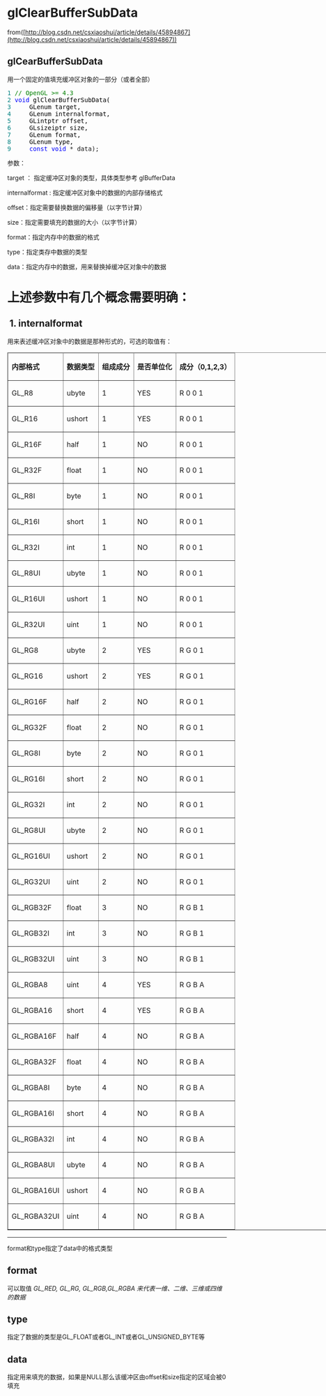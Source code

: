 ﻿# glClearBufferSubData

from([http://blog.csdn.net/csxiaoshui/article/details/45894867](http://blog.csdn.net/csxiaoshui/article/details/45894867))

## glCearBufferSubData

用一个固定的值填充缓冲区对象的一部分（或者全部）

<div class="cnblogs_code">
<pre><span style="color: #008080;">1</span> <span style="color: #008000;">//</span><span style="color: #008000;"> OpenGL &gt;= 4.3</span>
<span style="color: #008080;">2</span> <span style="color: #0000ff;">void</span><span style="color: #000000;"> glClearBufferSubData(  
</span><span style="color: #008080;">3</span> <span style="color: #000000;">    GLenum target,
</span><span style="color: #008080;">4</span> <span style="color: #000000;">    GLenum internalformat,
</span><span style="color: #008080;">5</span> <span style="color: #000000;">    GLintptr offset,
</span><span style="color: #008080;">6</span> <span style="color: #000000;">    GLsizeiptr size,
</span><span style="color: #008080;">7</span> <span style="color: #000000;">    GLenum format,
</span><span style="color: #008080;">8</span> <span style="color: #000000;">    GLenum type,
</span><span style="color: #008080;">9</span>     <span style="color: #0000ff;">const</span> <span style="color: #0000ff;">void</span> * data);</pre>
</div>

参数：&nbsp;

target ： 指定缓冲区对象的类型，具体类型参考&nbsp;glBufferData&nbsp;

internalformat : 指定缓冲区对象中的数据的内部存储格式&nbsp;

offset：指定需要替换数据的偏移量（以字节计算）&nbsp;

size：指定需要填充的数据的大小（以字节计算）&nbsp;

format：指定内存中的数据的格式&nbsp;

type：指定类存中数据的类型&nbsp;

data：指定内存中的数据，用来替换掉缓冲区对象中的数据

# 上述参数中有几个概念需要明确：

## &nbsp;1. internalformat

用来表述缓冲区对象中的数据是那种形式的，可选的取值有：

<table style="width: 875px;" border="1" cellspacing="0" cellpadding="0">
<thead>
<tr>
<td valign="top">

**内部格式**

   </td>
<td valign="top">

**数据类型**

   </td>
<td valign="top">

**组成成分**

   </td>
<td valign="top">

**是否单位化**

   </td>
<td valign="top">

**成分（****0,1,2,3****）**

   </td>

  </tr>

 </thead>
<tbody>
<tr>
<td valign="top">

GL_R8

  </td>
<td valign="top">

ubyte

  </td>
<td valign="top">

1

  </td>
<td valign="top">

YES

  </td>
<td valign="top">

R 0 0 1

  </td>

 </tr>
<tr>
<td valign="top">

GL_R16

  </td>
<td valign="top">

ushort

  </td>
<td valign="top">

1

  </td>
<td valign="top">

YES

  </td>
<td valign="top">

R 0 0 1

  </td>

 </tr>
<tr>
<td valign="top">

GL_R16F

  </td>
<td valign="top">

half

  </td>
<td valign="top">

1

  </td>
<td valign="top">

NO

  </td>
<td valign="top">

R 0 0 1

  </td>

 </tr>
<tr>
<td valign="top">

GL_R32F

  </td>
<td valign="top">

float

  </td>
<td valign="top">

1

  </td>
<td valign="top">

NO

  </td>
<td valign="top">

R 0 0 1

  </td>

 </tr>
<tr>
<td valign="top">

GL_R8I

  </td>
<td valign="top">

byte

  </td>
<td valign="top">

1

  </td>
<td valign="top">

NO

  </td>
<td valign="top">

R 0 0 1

  </td>

 </tr>
<tr>
<td valign="top">

GL_R16I

  </td>
<td valign="top">

short

  </td>
<td valign="top">

1

  </td>
<td valign="top">

NO

  </td>
<td valign="top">

R 0 0 1

  </td>

 </tr>
<tr>
<td valign="top">

GL_R32I

  </td>
<td valign="top">

int

  </td>
<td valign="top">

1

  </td>
<td valign="top">

NO

  </td>
<td valign="top">

R 0 0 1

  </td>

 </tr>
<tr>
<td valign="top">

GL_R8UI

  </td>
<td valign="top">

ubyte

  </td>
<td valign="top">

1

  </td>
<td valign="top">

NO

  </td>
<td valign="top">

R 0 0 1

  </td>

 </tr>
<tr>
<td valign="top">

GL_R16UI

  </td>
<td valign="top">

ushort

  </td>
<td valign="top">

1

  </td>
<td valign="top">

NO

  </td>
<td valign="top">

R 0 0 1

  </td>

 </tr>
<tr>
<td valign="top">

GL_R32UI

  </td>
<td valign="top">

uint

  </td>
<td valign="top">

1

  </td>
<td valign="top">

NO

  </td>
<td valign="top">

R 0 0 1

  </td>

 </tr>
<tr>
<td valign="top">

GL_RG8

  </td>
<td valign="top">

ubyte

  </td>
<td valign="top">

2

  </td>
<td valign="top">

YES

  </td>
<td valign="top">

R G 0 1

  </td>

 </tr>
<tr>
<td valign="top">

GL_RG16

  </td>
<td valign="top">

ushort

  </td>
<td valign="top">

2

  </td>
<td valign="top">

YES

  </td>
<td valign="top">

R G 0 1

  </td>

 </tr>
<tr>
<td valign="top">

GL_RG16F

  </td>
<td valign="top">

half

  </td>
<td valign="top">

2

  </td>
<td valign="top">

NO

  </td>
<td valign="top">

R G 0 1

  </td>

 </tr>
<tr>
<td valign="top">

GL_RG32F

  </td>
<td valign="top">

float

  </td>
<td valign="top">

2

  </td>
<td valign="top">

NO

  </td>
<td valign="top">

R G 0 1

  </td>

 </tr>
<tr>
<td valign="top">

GL_RG8I

  </td>
<td valign="top">

byte

  </td>
<td valign="top">

2

  </td>
<td valign="top">

NO

  </td>
<td valign="top">

R G 0 1

  </td>

 </tr>
<tr>
<td valign="top">

GL_RG16I

  </td>
<td valign="top">

short

  </td>
<td valign="top">

2

  </td>
<td valign="top">

NO

  </td>
<td valign="top">

R G 0 1

  </td>

 </tr>
<tr>
<td valign="top">

GL_RG32I

  </td>
<td valign="top">

int

  </td>
<td valign="top">

2

  </td>
<td valign="top">

NO

  </td>
<td valign="top">

R G 0 1

  </td>

 </tr>
<tr>
<td valign="top">

GL_RG8UI

  </td>
<td valign="top">

ubyte

  </td>
<td valign="top">

2

  </td>
<td valign="top">

NO

  </td>
<td valign="top">

R G 0 1

  </td>

 </tr>
<tr>
<td valign="top">

GL_RG16UI

  </td>
<td valign="top">

ushort

  </td>
<td valign="top">

2

  </td>
<td valign="top">

NO

  </td>
<td valign="top">

R G 0 1

  </td>

 </tr>
<tr>
<td valign="top">

GL_RG32UI

  </td>
<td valign="top">

uint

  </td>
<td valign="top">

2

  </td>
<td valign="top">

NO

  </td>
<td valign="top">

R G 0 1

  </td>

 </tr>
<tr>
<td valign="top">

GL_RGB32F

  </td>
<td valign="top">

float

  </td>
<td valign="top">

3

  </td>
<td valign="top">

NO

  </td>
<td valign="top">

R G B 1

  </td>

 </tr>
<tr>
<td valign="top">

GL_RGB32I

  </td>
<td valign="top">

int

  </td>
<td valign="top">

3

  </td>
<td valign="top">

NO

  </td>
<td valign="top">

R G B 1

  </td>

 </tr>
<tr>
<td valign="top">

GL_RGB32UI

  </td>
<td valign="top">

uint

  </td>
<td valign="top">

3

  </td>
<td valign="top">

NO

  </td>
<td valign="top">

R G B 1

  </td>

 </tr>
<tr>
<td valign="top">

GL_RGBA8

  </td>
<td valign="top">

uint

  </td>
<td valign="top">

4

  </td>
<td valign="top">

YES

  </td>
<td valign="top">

R G B A

  </td>

 </tr>
<tr>
<td valign="top">

GL_RGBA16

  </td>
<td valign="top">

short

  </td>
<td valign="top">

4

  </td>
<td valign="top">

YES

  </td>
<td valign="top">

R G B A

  </td>

 </tr>
<tr>
<td valign="top">

GL_RGBA16F

  </td>
<td valign="top">

half

  </td>
<td valign="top">

4

  </td>
<td valign="top">

NO

  </td>
<td valign="top">

R G B A

  </td>

 </tr>
<tr>
<td valign="top">

GL_RGBA32F

  </td>
<td valign="top">

float

  </td>
<td valign="top">

4

  </td>
<td valign="top">

NO

  </td>
<td valign="top">

R G B A

  </td>

 </tr>
<tr>
<td valign="top">

GL_RGBA8I

  </td>
<td valign="top">

byte

  </td>
<td valign="top">

4

  </td>
<td valign="top">

NO

  </td>
<td valign="top">

R G B A

  </td>

 </tr>
<tr>
<td valign="top">

GL_RGBA16I

  </td>
<td valign="top">

short

  </td>
<td valign="top">

4

  </td>
<td valign="top">

NO

  </td>
<td valign="top">

R G B A

  </td>

 </tr>
<tr>
<td valign="top">

GL_RGBA32I

  </td>
<td valign="top">

int

  </td>
<td valign="top">

4

  </td>
<td valign="top">

NO

  </td>
<td valign="top">

R G B A

  </td>

 </tr>
<tr>
<td valign="top">

GL_RGBA8UI

  </td>
<td valign="top">

ubyte

  </td>
<td valign="top">

4

  </td>
<td valign="top">

NO

  </td>
<td valign="top">

R G B A

  </td>

 </tr>
<tr>
<td valign="top">

GL_RGBA16UI

  </td>
<td valign="top">

ushort

  </td>
<td valign="top">

4

  </td>
<td valign="top">

NO

  </td>
<td valign="top">

R G B A

  </td>

 </tr>
<tr>
<td valign="top">

GL_RGBA32UI

  </td>
<td valign="top">

uint

  </td>
<td valign="top">

4

  </td>
<td valign="top">

NO

  </td>
<td valign="top">

R G B A

  </td>

 </tr>

</tbody>

</table>
<div align="left">

* * *

</div>

format和type指定了data中的格式类型

## format

可以取值&nbsp;_GL_RED, GL_RG, GL_RGB,GL_RGBA 来代表一维、二维、三维或四维的数据_

## type

指定了数据的类型是GL_FLOAT或者GL_INT或者GL_UNSIGNED_BYTE等

## data

指定用来填充的数据，如果是NULL那么该缓冲区由offset和size指定的区域会被0填充

&nbsp;